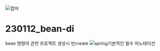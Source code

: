 ![캡처](https://user-images.githubusercontent.com/114065051/212094628-b1f7434b-c2af-4401-9c24-d68e6d2b59b4.PNG)
# 230112_bean-di
bean 명령어 관련
프로젝트 생성시 빈create
![spring기본적인 필수 어노테이션](https://user-images.githubusercontent.com/114065051/212094303-73824572-145b-410b-abf8-7e56e856aefd.PNG)

